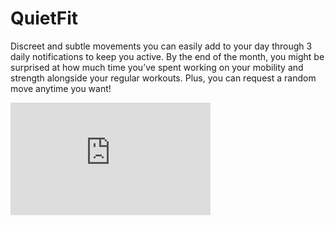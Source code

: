 # QuietFit

Discreet and subtle movements you can easily add to your day through 3 daily notifications to keep you active. By the end of the month, you might be surprised at how much time you’ve spent working on your mobility and strength alongside your regular workouts. Plus, you can request a random move anytime you want!

<iframe width="320" height="180" src="https://www.youtube.com/embed/VIDEO_ID](https://github.com/user-attachments/assets/43dbcd59-205a-4df5-9d17-60cc5cf5ac74))" frameborder="0" allowfullscreen></iframe>



